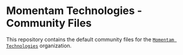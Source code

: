 # Momentam Technologies - Community Files
This repository contains the default community files for the [`Momentam Technologies`](https://github.com/momentam-technologies)  organization.
